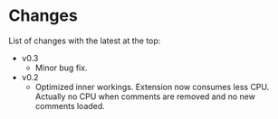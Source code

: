 Changes
=======

List of changes with the latest at the top:

  * v0.3
    * Minor bug fix.
  * v0.2
    * Optimized inner workings. Extension now consumes less CPU. Actually no CPU when comments are removed and no new comments loaded.
